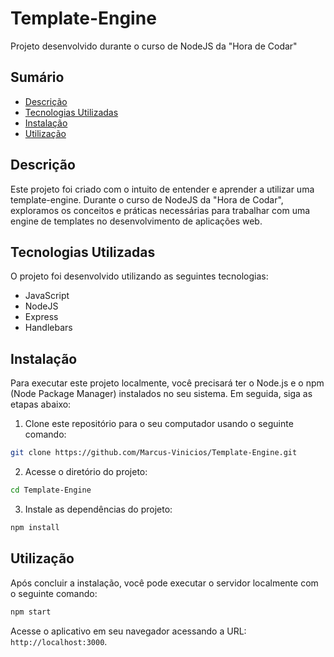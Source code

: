# Template-Engine
Projeto desenvolvido durante o curso de NodeJS da "Hora de Codar"

## Sumário
- [Descrição](#descrição)
- [Tecnologias Utilizadas](#tecnologias-utilizadas)
- [Instalação](#instalação)
- [Utilização](#utilização)

## Descrição
Este projeto foi criado com o intuito de entender e aprender a utilizar uma template-engine. Durante o curso de NodeJS da "Hora de Codar", exploramos os conceitos e práticas necessárias para trabalhar com uma engine de templates no desenvolvimento de aplicações web.

## Tecnologias Utilizadas
O projeto foi desenvolvido utilizando as seguintes tecnologias:

- JavaScript
- NodeJS
- Express
- Handlebars

## Instalação
Para executar este projeto localmente, você precisará ter o Node.js e o npm (Node Package Manager) instalados no seu sistema. Em seguida, siga as etapas abaixo:

1. Clone este repositório para o seu computador usando o seguinte comando:
```bash
git clone https://github.com/Marcus-Vinicios/Template-Engine.git
```
2. Acesse o diretório do projeto:
```bash
cd Template-Engine
```
3. Instale as dependências do projeto:
```bash
npm install
```

## Utilização
Após concluir a instalação, você pode executar o servidor localmente com o seguinte comando:
```bash
npm start
```
Acesse o aplicativo em seu navegador acessando a URL: `http://localhost:3000`.
